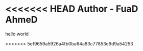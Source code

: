 <<<<<<< HEAD
Author - FuaD AhmeD
=======
<p> hello world</p>
>>>>>>> 5ef9659a5926a4fb0ba64a83c77853e9d9a54253

